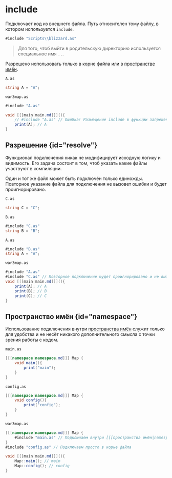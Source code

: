 # include

Подключает код из внешнего файла. Путь относителен тому файлу, в котором используется `include`.

```C#
#include "Scripts\\blizzard.as"
```

> Для того, чтоб выйти в родительскую директорию используется специальное имя `..`.

Разрешено использовать только в корне файла или в [пространстве имён](namespace.md).

<deflist>
<def>
<title>Пример</title>

`A.as`
```c#
string A = "A";
```

`war3map.as`

```c#
#include "A.as"

void [[[main|main.md]]](){
    // #include "A.as" // Ошибка! Размещение include в функции запрещено!
    print(A); // A
}
```
</def>
</deflist>

## Разрешение {id="resolve"}

Функционал подключения никак не модифицирует исходную логику и видимость. Его задача состоит в том, чтоб указать какие
файлы участвуют в компиляции.

Один и тот же файл может быть подключён только единожды. Повторное указание файла для подключения не вызовет ошибки и
будет проигнорировано.

<deflist>
<def>
<title>Пример</title>

`C.as`
```c#
string C = "C";
```

`B.as`
```c#
#include "C.as"
string B = "B";
```

`A.as`
```c#
#include "B.as"
string A = "A";
```

`war3map.as`

```c#
#include "A.as"
#include "С.as" // Повторное подключение юудет проигнорировано и не вызовет ошибки
void [[[main|main.md]]](){
    print(A); // A
    print(B); // B
    print(C); // C
}
```
</def>
</deflist>

## Пространство имён {id="namespace"}

Использование подключения внутри [пространства имён](namespace.md#multi) служит только для удобства и не несёт никакого
дополнительного смысла с точки зрения работы с кодом.


<deflist>
<def>
<title>Пример</title>

`main.as`
```c#
[[[namespace|namespace.md]]] Map {
    void main(){
        print("main");
    }
}
```

`config.as`
```c#
[[[namespace|namespace.md]]] Map {
    void config(){
        print("config");
    }
}
```

`war3map.as`
```c#
[[[namespace|namespace.md]]] Map {
    #include "main.as" // Подключаем внутри [[[пространства имён|namespace.md]]] 
}
#include "config.as" // Подключаем просто в корне файла

void [[[main|main.md]]](){
    Map::main(); // main
    Map::config(); // config
}
```
</def>
</deflist>